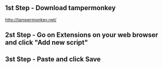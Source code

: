 ## 1st Step - Download tampermonkey
http://tampermonkey.net/

## 2st Step - Go on Extensions on your web browser and click "Add new script"



## 3st Step - Paste and click Save
